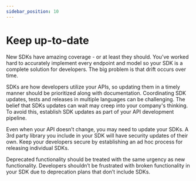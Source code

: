 ```yaml
---
sidebar_position: 10
---
```


# Keep up-to-date
New SDKs have amazing coverage - or at least they should. You’ve worked hard to accurately implement every endpoint and model so your SDK is a complete solution for developers. The big problem is that drift occurs over time.

SDKs are how developers utilize your APIs, so updating them in a timely manner should be prioritized along with documentation. Coordinating SDK updates, tests and releases in multiple languages can be challenging. The belief that SDKs updates can wait may creep into your company's thinking. To avoid this, establish SDK updates as part of your API development pipeline.

Even when your API doesn’t change, you may need to update your SDKs. A 3rd party library you include in your SDK will have security updates of their own. Keep your developers secure by establishing an ad hoc process for releasing individual SDKs.

Deprecated functionality should be treated with the same urgency as new functionality. Developers shouldn’t be frustrated with broken functionality in your SDK due to deprecation plans that don’t include SDKs.

